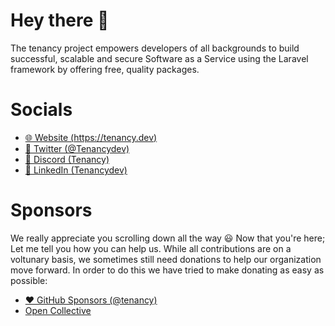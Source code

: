 # Hey there 👋

The tenancy project empowers developers of all backgrounds to build successful, scalable and secure Software as a Service using the Laravel framework by offering free, quality packages.

# Socials
- [🌐 Website (https://tenancy.dev)](https://tenancy.dev/)
- [🐥 Twitter (@Tenancydev)](https://twitter.com/tenancydev/)
- [💬 Discord (Tenancy)](https://tenancy.dev/chat)
- [💼 LinkedIn (Tenancydev)](https://linkedin.com/company/tenancydev)

# Sponsors
We really appreciate you scrolling down all the way 😃 Now that you're here; Let me tell you how you can help us. While all contributions are on a voltunary basis, we sometimes still need donations to help our organization move forward. In order to do this we have tried to make donating as easy as possible:
- [❤️ GitHub Sponsors (@tenancy)](https://github.com/sponsors/tenancy)
- [Open Collective](https://opencollective.com/tenancy)
